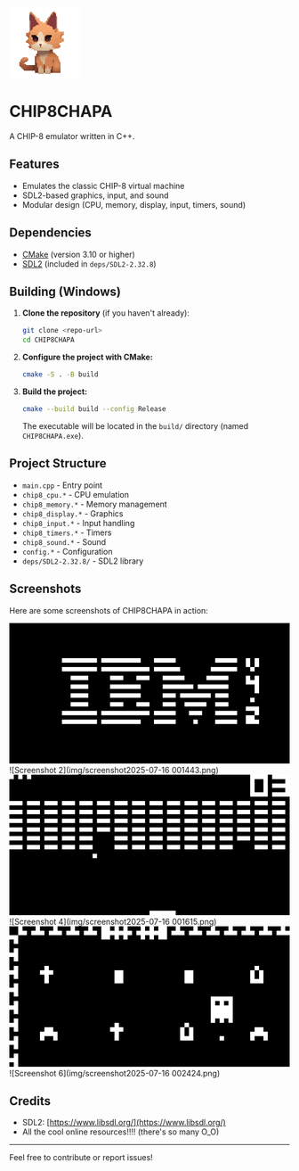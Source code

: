 ![CHIP8CHAPA Icon](img/chip8chapa.png)

# CHIP8CHAPA

A CHIP-8 emulator written in C++.

## Features
- Emulates the classic CHIP-8 virtual machine
- SDL2-based graphics, input, and sound
- Modular design (CPU, memory, display, input, timers, sound)

## Dependencies
- [CMake](https://cmake.org/) (version 3.10 or higher)
- [SDL2](https://www.libsdl.org/) (included in `deps/SDL2-2.32.8`)

## Building (Windows)
1. **Clone the repository** (if you haven't already):
   ```sh
   git clone <repo-url>
   cd CHIP8CHAPA
   ```
2. **Configure the project with CMake:**
   ```sh
   cmake -S . -B build
   ```
3. **Build the project:**
   ```sh
   cmake --build build --config Release
   ```
   The executable will be located in the `build/` directory (named `CHIP8CHAPA.exe`).

## Project Structure
- `main.cpp` - Entry point
- `chip8_cpu.*` - CPU emulation
- `chip8_memory.*` - Memory management
- `chip8_display.*` - Graphics
- `chip8_input.*` - Input handling
- `chip8_timers.*` - Timers
- `chip8_sound.*` - Sound
- `config.*` - Configuration
- `deps/SDL2-2.32.8/` - SDL2 library

## Screenshots

Here are some screenshots of CHIP8CHAPA in action:

![Screenshot 1](img/screenshot_20250716_001418.png)
![Screenshot 2](img/screenshot2025-07-16 001443.png)
![Screenshot 3](img/screenshot_20250716_001605.png)
![Screenshot 4](img/screenshot2025-07-16 001615.png)
![Screenshot 5](img/screenshot_20250716_002414.png)
![Screenshot 6](img/screenshot2025-07-16 002424.png)

## Credits
- SDL2: [https://www.libsdl.org/](https://www.libsdl.org/)
- All the cool online resources!!!! (there's so many O_O)

---
Feel free to contribute or report issues! 